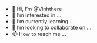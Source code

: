 - 👋 Hi, I’m @Vinhthere
- 👀 I’m interested in ...
- 🌱 I’m currently learning ...
- 💞️ I’m looking to collaborate on ...
- 📫 How to reach me ...

<!---
Vinhthere/Vinhthere is a ✨ special ✨ repository because its `README.md` (this file) appears on your GitHub profile.
You can click the Preview link to take a look at your changes.
--->
